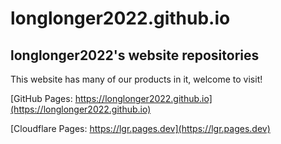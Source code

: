# longlonger2022.github.io
## longlonger2022's website repositories
This website has many of our products in it, welcome to visit!

[GitHub Pages: https://longlonger2022.github.io](https://longlonger2022.github.io)

[Cloudflare Pages: https://lgr.pages.dev](https://lgr.pages.dev)